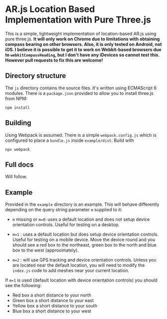 # AR.js Location Based Implementation with Pure Three.js

This is a simple, lightweight implementation of location-based AR.js using pure three.js. **It will only work on Chrome due to limitations with obtaining compass bearing on other browsers. Also, it is only tested on Android, not iOS. I believe it is possible to get it to work on Webkit-based browsers due to `webkitCompassHeading`, but I don't have any iDevices so cannot test this. However pull requests to fix this are welcome!**

## Directory structure

The `js` directory contains the source files. It's written using ECMAScript 6 modules. There is a `package.json` provided to allow you to install three.js from NPM:

`npm install`

## Building

Using Webpack is assumed. There is a simple `webpack.config.js` which is configured to place a `bundle.js` inside `example/dist`. Build with

`npx webpack`

## Full docs

Will follow.

## Example

Provided in the `example` directory is an example. This will behave differently
depending on the query string parameter `m` supplied to it:

- `m` missing or `m=0`: uses a default location and does not setup device orientation controls. Useful for testing on a desktop.

- `m=1` : uses a default location but does setup device orientation controls. Useful for testing on a mobile device. Move the device round and you should see a red box to the northeast, green box to the north and blue box to the west (approximately).

- `m=2` : will use GPS tracking and device orientation controls. Unless you are located near the default location, you will need to modify the `index.js` code to add meshes near your current location.

If `m=1` is used (default location with device orientation controls) you should see the following:

- Red box a short distance to your north
- Green box a short distance to your east
- Yellow box a short distance to your south 
- Blue box a short distance to your west 

